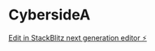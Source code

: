 # CybersideA

[Edit in StackBlitz next generation editor ⚡️](https://stackblitz.com/~/github.com/Razerface/CybersideA)